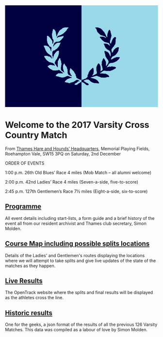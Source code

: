 ![OXCAM](VMLogo-25Nov17.png)

# Welcome to the 2017 Varsity Cross Country Match

From [Thames Hare and Hounds’ Headquarters](https://www.google.co.uk/maps/place/Richard+Evans+Memorial+Playing+Fields,+Roehampton+Vale,+Wimbledon,+London+SW15+3PQ/@51.436469,-0.2617758,2165m/data=!3m1!1e3!4m5!3m4!1s0x48760ec95afaa43f:0xfc203bb538bd992a!8m2!3d51.436469!4d-0.2530211),
Memorial Playing Fields, Roehampton Vale, SW15 3PQ
on Saturday, 2nd December


ORDER OF EVENTS

1:00 p.m. 26th Old Blues’ Race 4 miles
(Mob Match – all alumni welcome)

2:00 p.m. 42nd Ladies’ Race 4 miles
(Seven-a-side, five-to-score)

2:45 p.m. 127th Gentlemen’s Race 7½ miles
(Eight-a-side, six-to-score)

## [Programme](/2017-VMProgramme-02Dec17.pdf)

All event details including start-lists, a form guide and a brief history of the event all from our resident archivist and Thames club secretary, Simon Molden.

## [Course Map including possible splits locations](/VMcourse_splits.png)

Details of the Ladies' and Gentlemen's routes displaying the locations where we will attempt to take splits and give live updates of the state of the matches as they happen.

## [Live Results](https://data.opentrack.run/x/2017/GBR/varsityxc/event/)

The OpenTrack website where the splits and final results will be displayed as the athletes cross the line.

## [Historic results](/xcvm_results.json)

One for the geeks, a json format of the results of all the previous 126 Varsity Matches. This data was compiled as a labour of love by Simon Molden.



